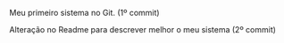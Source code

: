 Meu primeiro sistema no Git. (1º commit)

Alteração no Readme para descrever melhor o meu sistema (2º commit)
